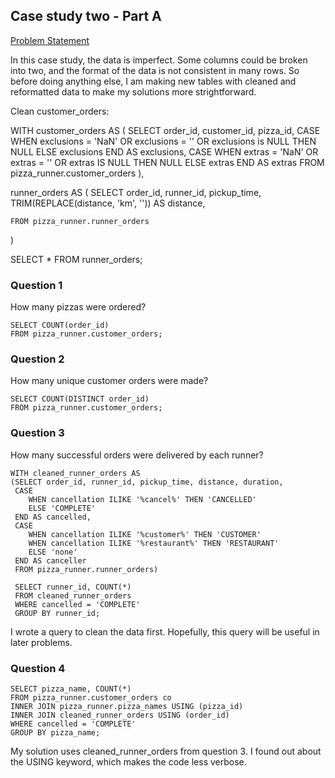 ## Case study two - Part A
[Problem Statement](https://8weeksqlchallenge.com/case-study-2/)

In this case study, the data is imperfect. Some columns could be broken into two, and the format of the data is not consistent in many rows. So before doing anything else, I am making new tables with cleaned and reformatted data to make my solutions more strightforward.

Clean customer_orders:

WITH customer_orders AS (
	SELECT order_id, customer_id, pizza_id, 
  		CASE 
  			WHEN exclusions = 'NaN' OR exclusions = '' OR exclusions is NULL THEN NULL
  			ELSE exclusions
  		END AS exclusions,
  		CASE
  			WHEN extras = 'NaN' OR extras = '' OR extras IS NULL THEN NULL
  			ELSE extras
  		END AS extras
  	FROM pizza_runner.customer_orders
),

runner_orders AS (
	SELECT order_id, runner_id, pickup_time, TRIM(REPLACE(distance, 'km', '')) AS distance,
  	
  	FROM pizza_runner.runner_orders
)
  	  

SELECT * FROM runner_orders;

### Question 1
How many pizzas were ordered?

```
SELECT COUNT(order_id)
FROM pizza_runner.customer_orders;
```

### Question 2 
How many unique customer orders were made?

```
SELECT COUNT(DISTINCT order_id)
FROM pizza_runner.customer_orders;
```

### Question 3
How many successful orders were delivered by each runner?

```
WITH cleaned_runner_orders AS
(SELECT order_id, runner_id, pickup_time, distance, duration,
 CASE 
 	WHEN cancellation ILIKE '%cancel%' THEN 'CANCELLED'
 	ELSE 'COMPLETE'
 END AS cancelled,
 CASE 
 	WHEN cancellation ILIKE '%customer%' THEN 'CUSTOMER'
 	WHEN cancellation ILIKE '%restaurant%' THEN 'RESTAURANT'
 	ELSE 'none'
 END AS canceller
 FROM pizza_runner.runner_orders)
 
 SELECT runner_id, COUNT(*)
 FROM cleaned_runner_orders
 WHERE cancelled = 'COMPLETE'
 GROUP BY runner_id;
```

I wrote a query to clean the data first. Hopefully, this query will be useful in later problems.

### Question 4

```
SELECT pizza_name, COUNT(*)
FROM pizza_runner.customer_orders co
INNER JOIN pizza_runner.pizza_names USING (pizza_id)
INNER JOIN cleaned_runner_orders USING (order_id)
WHERE cancelled = 'COMPLETE'
GROUP BY pizza_name;		
```

My solution uses cleaned_runner_orders from question 3. I found out about the USING keyword, which makes the code less verbose.


